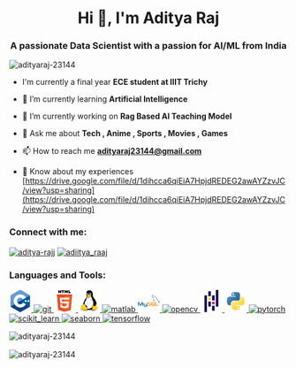 <h1 align="center">Hi 👋, I'm Aditya Raj</h1>
<h3 align="center">A passionate Data Scientist with a passion for AI/ML from India</h3>

<p align="left"> <img src="https://komarev.com/ghpvc/?username=adityaraj-23144&label=Profile%20views&color=0e75b6&style=flat" alt="adityaraj-23144" /> </p>

- I'm currently a final year **ECE student at IIIT Trichy**

- 🌱 I’m currently learning **Artificial Intelligence**

- 🔭 I’m currently working on **Rag Based AI Teaching Model**

- 💬 Ask me about **Tech , Anime , Sports , Movies , Games**

- 📫 How to reach me **adityaraj23144@gmail.com**

- 📄 Know about my experiences [https://drive.google.com/file/d/1dihcca6qiEiA7HpjdREDEG2awAYZzvJC/view?usp=sharing](https://drive.google.com/file/d/1dihcca6qiEiA7HpjdREDEG2awAYZzvJC/view?usp=sharing)

<h3 align="left">Connect with me:</h3>
<p align="left">
<a href="https://linkedin.com/in/aditya-rajj" target="blank"><img align="center" src="https://raw.githubusercontent.com/rahuldkjain/github-profile-readme-generator/master/src/images/icons/Social/linked-in-alt.svg" alt="aditya-rajj" height="30" width="40" /></a>
<a href="https://instagram.com/adiitya_raaj" target="blank"><img align="center" src="https://raw.githubusercontent.com/rahuldkjain/github-profile-readme-generator/master/src/images/icons/Social/instagram.svg" alt="adiitya_raaj" height="30" width="40" /></a>
</p>

<h3 align="left">Languages and Tools:</h3>
<p align="left"> <a href="https://www.w3schools.com/cpp/" target="_blank" rel="noreferrer"> <img src="https://raw.githubusercontent.com/devicons/devicon/master/icons/cplusplus/cplusplus-original.svg" alt="cplusplus" width="40" height="40"/> </a> <a href="https://git-scm.com/" target="_blank" rel="noreferrer"> <img src="https://www.vectorlogo.zone/logos/git-scm/git-scm-icon.svg" alt="git" width="40" height="40"/> </a> <a href="https://www.w3.org/html/" target="_blank" rel="noreferrer"> <img src="https://raw.githubusercontent.com/devicons/devicon/master/icons/html5/html5-original-wordmark.svg" alt="html5" width="40" height="40"/> </a> <a href="https://www.linux.org/" target="_blank" rel="noreferrer"> <img src="https://raw.githubusercontent.com/devicons/devicon/master/icons/linux/linux-original.svg" alt="linux" width="40" height="40"/> </a> <a href="https://www.mathworks.com/" target="_blank" rel="noreferrer"> <img src="https://upload.wikimedia.org/wikipedia/commons/2/21/Matlab_Logo.png" alt="matlab" width="40" height="40"/> </a> <a href="https://www.mysql.com/" target="_blank" rel="noreferrer"> <img src="https://raw.githubusercontent.com/devicons/devicon/master/icons/mysql/mysql-original-wordmark.svg" alt="mysql" width="40" height="40"/> </a> <a href="https://opencv.org/" target="_blank" rel="noreferrer"> <img src="https://www.vectorlogo.zone/logos/opencv/opencv-icon.svg" alt="opencv" width="40" height="40"/> </a> <a href="https://pandas.pydata.org/" target="_blank" rel="noreferrer"> <img src="https://raw.githubusercontent.com/devicons/devicon/2ae2a900d2f041da66e950e4d48052658d850630/icons/pandas/pandas-original.svg" alt="pandas" width="40" height="40"/> </a> <a href="https://www.python.org" target="_blank" rel="noreferrer"> <img src="https://raw.githubusercontent.com/devicons/devicon/master/icons/python/python-original.svg" alt="python" width="40" height="40"/> </a> <a href="https://pytorch.org/" target="_blank" rel="noreferrer"> <img src="https://www.vectorlogo.zone/logos/pytorch/pytorch-icon.svg" alt="pytorch" width="40" height="40"/> </a> <a href="https://scikit-learn.org/" target="_blank" rel="noreferrer"> <img src="https://upload.wikimedia.org/wikipedia/commons/0/05/Scikit_learn_logo_small.svg" alt="scikit_learn" width="40" height="40"/> </a> <a href="https://seaborn.pydata.org/" target="_blank" rel="noreferrer"> <img src="https://seaborn.pydata.org/_images/logo-mark-lightbg.svg" alt="seaborn" width="40" height="40"/> </a> <a href="https://www.tensorflow.org" target="_blank" rel="noreferrer"> <img src="https://www.vectorlogo.zone/logos/tensorflow/tensorflow-icon.svg" alt="tensorflow" width="40" height="40"/> </a> </p>

<p><img align="center" src="https://github-readme-stats.vercel.app/api/top-langs?username=adityaraj-23144&show_icons=true&locale=en&layout=compact" alt="adityaraj-23144" /></p>

<p><img align="center" src="https://github-readme-streak-stats.herokuapp.com/?user=adityaraj-23144&" alt="adityaraj-23144" /></p>
